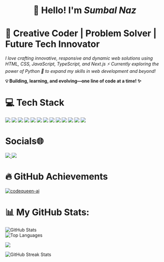 <div align="center">
  <h1>👋 Hello! I'm <i>Sumbal Naz</i></h1>
</div>
 
# 🚀 Creative Coder | Problem Solver | Future Tech Innovator

*I love crafting innovative, responsive and dynamic web solutions using HTML, CSS, JavaScript, TypeScript, and Next.js ⚡ Currently exploring the power of Python 🐍 to expand my skills in web development and beyond!*

**💡 Building, learning, and evolving—one line of code at a time! ✨**

# 💻 Tech Stack

<p align="left">
  <img src="https://img.shields.io/badge/HTML5-E34F26?style=for-the-badge&logo=html5&logoColor=white"/>
  <img src="https://img.shields.io/badge/CSS3-1572B6?style=for-the-badge&logo=css3&logoColor=white"/>
  <img src="https://img.shields.io/badge/JavaScript-F7DF1E?style=for-the-badge&logo=javascript&logoColor=black"/>
  <img src="https://img.shields.io/badge/TypeScript-3178C6?style=for-the-badge&logo=typescript&logoColor=white"/>
  <img src="https://img.shields.io/badge/React-61DAFB?style=for-the-badge&logo=react&logoColor=black"/>
  <img src="https://img.shields.io/badge/Next.js-000000?style=for-the-badge&logo=next.js&logoColor=white"/>
  <img src="https://img.shields.io/badge/TailwindCSS-38B2AC?style=for-the-badge&logo=tailwind-css&logoColor=white"/>
  <img src="https://img.shields.io/badge/Netlify-000000?style=for-the-badge&logo=netlify&logoColor=white"/>
  <img src="https://img.shields.io/badge/Vercel-000000?style=for-the-badge&logo=vercel&logoColor=white"/>
  <img src="https://img.shields.io/badge/Figma-F24E1E?style=for-the-badge&logo=figma&logoColor=white"/>
  <img src="https://img.shields.io/badge/GitHub-181717?style=for-the-badge&logo=github&logoColor=white"/>
  <img src="https://img.shields.io/badge/Python-3776AB?style=for-the-badge&logo=python&logoColor=white"/>
  <img src="https://img.shields.io/badge/Streamlit-FF4B4B?style=for-the-badge&logo=streamlit&logoColor=white"/>
</p>

# Socials🌐
<p align="left">
  <a href="https://x.com/CodeQueen23?s=09" target="_blank">
    <img src="https://img.shields.io/badge/Twitter-1DA1F2?style=for-the-badge&logo=twitter&logoColor=white"/>
  </a>
  <a href="https://www.linkedin.com/in/sumbal-naz-712464347/
" target="_blank">
    <img src="https://img.shields.io/badge/LinkedIn-0077B5?style=for-the-badge&logo=linkedin&logoColor=white"/>
  </a>
</p>



# 🔥 GitHub Achievements
<p align="left"> 
  <a href="https://github.com/ryo-ma/github-profile-trophy">
    <img src="https://github-profile-trophy.vercel.app/?username=codequeen-ai&theme=radical" alt="codequeen-ai" />
  </a> 
</p>



# 📊 My GitHub Stats:
![GitHub Stats](https://github-readme-stats.vercel.app/api?username=codequeen-ai&theme=radical&hide_border=false&include_all_commits=false&count_private=false)<br/>
![Top Languages](https://github-readme-stats.vercel.app/api/top-langs/?username=codequeen-ai&theme=radical&hide_border=false&include_all_commits=false&count_private=false&layout=compact)



[![](https://visitcount.itsvg.in/api?id=codequeen-ai&icon=6&color=0)](https://visitcount.itsvg.in)


<img src="https://github-readme-streak-stats.herokuapp.com/?user=codequeen-ai&background=0d0d1b&border=ffffff&stroke=ffffff&ring=ff007f&fire=ff007f&currStreakLabel=ffd700&currStreakNum=ffcc00&sideNums=ff007f&sideLabels=ff007f&dates=00e6e6" alt="GitHub Streak Stats" />







